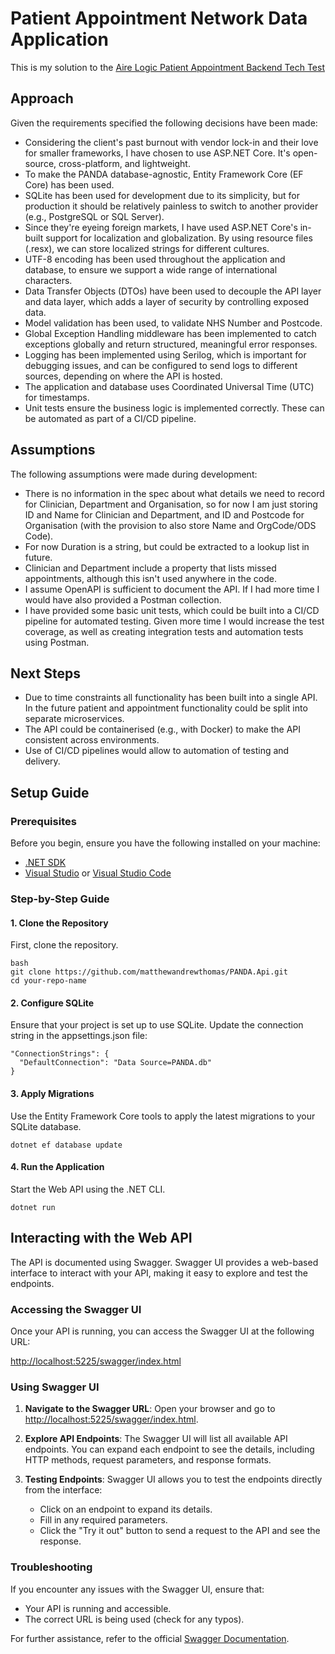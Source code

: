 # Patient Appointment Network Data Application

This is my solution to the [Aire Logic Patient Appointment Backend Tech Test](https://github.com/airelogic/tech-test-portal/tree/main/Patient-Appointment-Backend)

## Approach

Given the requirements specified the following decisions have been made:

- Considering the client's past burnout with vendor lock-in and their love for smaller frameworks, I have chosen to use ASP.NET Core. It's open-source, cross-platform, and lightweight.
- To make the PANDA database-agnostic, Entity Framework Core (EF Core) has been used.
- SQLite has been used for development due to its simplicity, but for production it should be relatively painless to switch to another provider (e.g., PostgreSQL or SQL Server).
- Since they're eyeing foreign markets, I have used ASP.NET Core's in-built support for localization and globalization. By using resource files (.resx), we can store localized strings for different cultures.
- UTF-8 encoding has been used throughout the application and database, to ensure we support a wide range of international characters.
- Data Transfer Objects (DTOs) have been used to decouple the API layer and data layer, which adds a layer of security by controlling exposed data.
- Model validation has been used, to validate NHS Number and Postcode.
- Global Exception Handling middleware has been implemented to catch exceptions globally and return structured, meaningful error responses.
- Logging has been implemented using Serilog, which is important for debugging issues, and can be configured to send logs to different sources, depending on where the API is hosted.
- The application and database uses Coordinated Universal Time (UTC) for timestamps.
- Unit tests ensure the business logic is implemented correctly. These can be automated as part of a CI/CD pipeline.

## Assumptions

The following assumptions were made during development:

- There is no information in the spec about what details we need to record for Clinician, Department and Organisation, so for now I am just storing ID and Name for Clinician and Department, and ID and Postcode for Organisation (with the provision to also store Name and OrgCode/ODS Code).
- For now Duration is a string, but could be extracted to a lookup list in future.
- Clinician and Department include a property that lists missed appointments, although this isn't used anywhere in the code.
- I assume OpenAPI is sufficient to document the API. If I had more time I would have also provided a Postman collection.
- I have provided some basic unit tests, which could be built into a CI/CD pipeline for automated testing. Given more time I would increase the test coverage, as well as creating integration tests and automation tests using Postman.

## Next Steps

- Due to time constraints all functionality has been built into a single API. In the future patient and appointment functionality could be split into separate microservices.
- The API could be containerised (e.g., with Docker) to make the API consistent across environments.
- Use of CI/CD pipelines would allow to automation of testing and delivery.


## Setup Guide

### Prerequisites
Before you begin, ensure you have the following installed on your machine:
- [.NET SDK](https://dotnet.microsoft.com/download)
- [Visual Studio](https://visualstudio.microsoft.com/) or [Visual Studio Code](https://code.visualstudio.com/)

### Step-by-Step Guide

#### 1. Clone the Repository
First, clone the repository.
```
bash
git clone https://github.com/matthewandrewthomas/PANDA.Api.git
cd your-repo-name
```

#### 2. Configure SQLite
Ensure that your project is set up to use SQLite. Update the connection string in the appsettings.json file:
```
"ConnectionStrings": {
  "DefaultConnection": "Data Source=PANDA.db"
}
```

#### 3. Apply Migrations
Use the Entity Framework Core tools to apply the latest migrations to your SQLite database.
```
dotnet ef database update
```

#### 4. Run the Application
Start the Web API using the .NET CLI.
```
dotnet run
```

## Interacting with the Web API

The API is documented using Swagger. Swagger UI provides a web-based interface to interact with your API, making it easy to explore and test the endpoints.

### Accessing the Swagger UI

Once your API is running, you can access the Swagger UI at the following URL:

[http://localhost:5225/swagger/index.html](http://localhost:5225/swagger/index.html)

### Using Swagger UI

1. **Navigate to the Swagger URL**:
   Open your browser and go to [http://localhost:5225/swagger/index.html](http://localhost:5225/swagger/index.html).

2. **Explore API Endpoints**:
   The Swagger UI will list all available API endpoints. You can expand each endpoint to see the details, including HTTP methods, request parameters, and response formats.

3. **Testing Endpoints**:
   Swagger UI allows you to test the endpoints directly from the interface:
   - Click on an endpoint to expand its details.
   - Fill in any required parameters.
   - Click the "Try it out" button to send a request to the API and see the response.

### Troubleshooting

If you encounter any issues with the Swagger UI, ensure that:
- Your API is running and accessible.
- The correct URL is being used (check for any typos).

For further assistance, refer to the official [Swagger Documentation](https://swagger.io/docs/).
